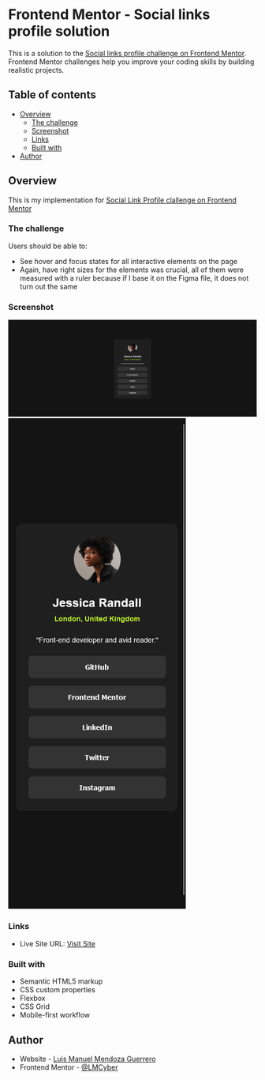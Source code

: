 # Frontend Mentor - Social links profile solution

This is a solution to the [Social links profile challenge on Frontend Mentor](https://www.frontendmentor.io/challenges/social-links-profile-UG32l9m6dQ). Frontend Mentor challenges help you improve your coding skills by building realistic projects.

## Table of contents

- [Overview](#overview)
  - [The challenge](#the-challenge)
  - [Screenshot](#screenshot)
  - [Links](#links)
  - [Built with](#built-with)
- [Author](#author)

## Overview

This is my implementation for [Social Link Profile clallenge on Frontend Mentor](https://www.frontendmentor.io/challenges/social-links-profile-UG32l9m6dQ)

### The challenge

Users should be able to:

- See hover and focus states for all interactive elements on the page
- Again, have right sizes for the elements was crucial, all of them were measured with a ruler because if I base it on the Figma file, it does not turn out the same

### Screenshot

![](./design/desktop-solution.png)
![](./design/mobile-solution.png)

### Links

- Live Site URL: [Visit Site](https://my-fm-social-link-profile.netlify.app/)

### Built with

- Semantic HTML5 markup
- CSS custom properties
- Flexbox
- CSS Grid
- Mobile-first workflow

## Author

- Website - [Luis Manuel Mendoza Guerrero](https://github.com/LMCyber)
- Frontend Mentor - [@LMCyber](https://www.frontendmentor.io/profile/LMCyber)
